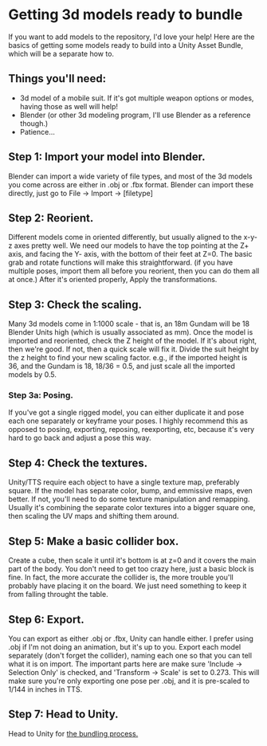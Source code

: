 # Getting 3d models ready to bundle

If you want to add models to the repository, I'd love your help!  Here are the basics of getting some models ready to build into a Unity Asset Bundle, which will be a separate how to.

## Things you'll need:
- 3d model of a mobile suit.  If it's got multiple weapon options or modes, having those as well will help!
- Blender (or other 3d modeling program, I'll use Blender as a reference though.)
- Patience...

## Step 1: Import your model into Blender.  
Blender can import a wide variety of file types, and most of the 3d models you come across are either in .obj or .fbx format.  Blender can import these directly, just go to File -> Import -> [filetype]

## Step 2: Reorient.
Different models come in oriented differently, but usually aligned to the x-y-z axes pretty well.  We need our models to have the top pointing at the Z+ axis, and facing the Y- axis, with the bottom of their feet at Z=0.  The basic grab and rotate functions will make this straightforward.  (if you have multiple poses, import them all before you reorient, then you can do them all at once.)  After it's oriented properly, Apply the transformations.

## Step 3: Check the scaling.
Many 3d models come in 1:1000 scale - that is, an 18m Gundam will be 18 Blender Units high (which is usually associated as mm).  Once the model is imported and reoriented, check the Z height of the model.  If it's about right, then we're good.  If not, then a quick scale will fix it.  Divide the suit height by the z height to find your new scaling factor.  e.g., if the imported height is 36, and the Gundam is 18, 18/36 = 0.5, and just scale all the imported models by 0.5.

### Step 3a: Posing.
If you've got a single rigged model, you can either duplicate it and pose each one separately or keyframe your poses.  I highly recommend this as opposed to posing, exporting, reposing, reexporting, etc, because it's very hard to go back and adjust a pose this way.

## Step 4: Check the textures.
Unity/TTS require each object to have a single texture map, preferably square.  If the model has separate color, bump, and emmissive maps, even better.  If not, you'll need to do some texture manipulation and remapping.  Usually it's combining the separate color textures into a bigger square one, then scaling the UV maps and shifting them around.  

## Step 5: Make a basic collider box.
Create a cube, then scale it until it's bottom is at z=0 and it covers the main part of the body.  You don't need to get too crazy here, just a basic block is fine.  In fact, the more accurate the collider is, the more trouble you'll probably have placing it on the board.  We just need something to keep it from falling throught the table.

## Step 6: Export.
You can export as either .obj or .fbx, Unity can handle either.  I prefer using .obj if I'm not doing an animation, but it's up to you.  Export each model separately (don't forget the collider), naming each one so that you can tell what it is on import.  The important parts here are make sure 'Include -> Selection Only' is checked, and 'Transform -> Scale' is set to 0.273.  This will make sure you're only exporting one pose per .obj, and it is pre-scaled to 1/144 in inches in TTS.

## Step 7: Head to Unity.
Head to Unity for [the bundling process.](https://github.com/ScornMandark/gundam-tts-assets/blob/main/contributing/Unity%20Asset%20Bundling.md)
